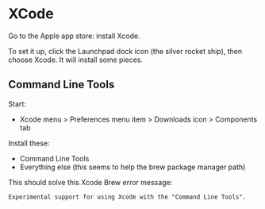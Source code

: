 # XCode

Go to the Apple app store: install Xcode.

To set it up, click the Launchpad dock icon (the silver rocket ship), then choose Xcode. It will install some pieces.


## Command Line Tools

Start:

  * Xcode menu > Preferences menu item > Downloads icon > Components tab


Install these:

  * Command Line Tools
  * Everything else (this seems to help the brew package manager path)


This should solve this Xcode Brew error message:

    Experimental support for using Xcode with the "Command Line Tools".
